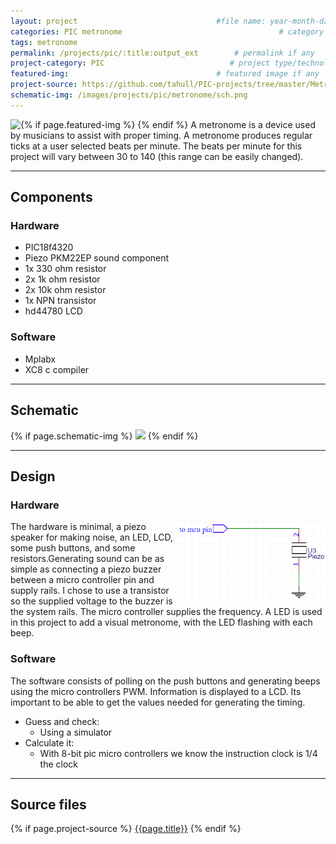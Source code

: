 ```yaml
---
layout: project                               #file name: year-month-day-title.md
categories: PIC metronome                                   # category
tags: metronome
permalink: /projects/pic/:title:output_ext        # permalink if any
project-category: PIC                            # project type/technology used
featured-img:                                 # featured image if any
project-source: https://github.com/tahull/PIC-projects/tree/master/Metronome.X     # sources
schematic-img: /images/projects/pic/metronome/sch.png
---
```


{% if page.featured-img %}
  <img src="{{ page.featured-img }}" class="img-fluid mr-3" style="float:left; max-width:15rem;"/>
{% endif %}
 A metronome is a device used by musicians to assist with proper timing. A metronome produces regular ticks at a user selected beats per minute. The beats per minute for this project will vary between 30 to 140 (this range can be easily changed).

---
## Components
### Hardware
- PIC18f4320
- Piezo PKM22EP sound component
- 1x 330 ohm resistor
- 2x 1k ohm resistor
- 2x 10k ohm resistor
- 1x NPN transistor
- hd44780 LCD

### Software
- Mplabx
- XC8 c compiler

---
## Schematic
{% if page.schematic-img %}
  <img src="{{ page.schematic-img }}" class="img-fluid"/>
{% endif %}

---
## Design
### Hardware
<img src="/images/projects/pic/metronome/simple-piezo.png" class="img-fluid mr-3" style="float:right; max-width:15rem;"/>
The hardware is minimal, a piezo speaker for making noise, an LED, LCD, some push buttons, and some resistors.Generating sound can be as simple as connecting a piezo buzzer between a micro controller pin and supply rails. I chose to use a transistor so the supplied voltage to the buzzer is the system rails. The micro controller supplies the frequency.
   A LED is used in this project to add a visual metronome, with the LED flashing with each beep.

### Software
The software consists of polling on the push buttons and generating beeps using the micro controllers PWM. Information is displayed to a LCD.
Its important to be able to get the values needed for generating the timing.
- Guess and check:
  - Using a simulator
- Calculate it:
  - With 8-bit pic micro controllers we know the instruction clock is 1/4 the clock

---
## Source files
{% if page.project-source %}
  <a href="{{ page.project-source }}">{{page.title}}</a>
{% endif %}
